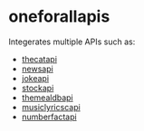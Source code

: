 # oneforallapis

Integerates multiple APIs such as:

- [thecatapi]
- [newsapi]
- [jokeapi]
- [stockapi]
- [themealdbapi]
- [musiclyricscapi]
- [numberfactapi]

#

[thecatapi]: https://thecatapi.com/
[newsapi]: https://newsapi.org/docs
[jokeapi]: https://sv443.net/jokeapi/v2/
[stockapi]: https://stocknewsapi.com/
[themealdbapi]: https://www.themealdb.com/api.php
[musiclyricscapi]: https://developer.musixmatch.com/documentation
[numberfactapi]: numbersapi.com/
